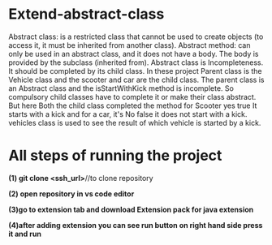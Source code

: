 # Extend-abstract-class

Abstract class: is a restricted class that cannot be used to create objects (to access it, it must be inherited from another class).
Abstract method: can only be used in an abstract class, and it does not have a body. The body is provided by the subclass (inherited from).
Abstract class is Incompleteness. It should be completed by its child class.
In these project Parent class is the Vehicle class and the scooter and car are the child class. The parent class is an Abstract class and the isStartWithKick method is incomplete. So compulsory child classes have to complete it or make their class abstract. But here Both the child class completed the method for Scooter yes true It starts with a kick and for a car, it's No false it does not start with a kick. vehicles class is used to see the result of which vehicle is started by a kick.

# All steps of running the project

**(1) git clone <ssh_url>**//to clone repository

**(2) open repository in vs code editor**

**(3)go to extension tab and download Extension pack for java extension**

**(4)after adding extension you can see run button on right hand side press it and run**
